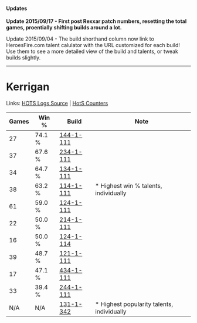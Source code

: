 #### Updates
**Update 2015/09/17 - First post Rexxar patch numbers, resetting the total games, proentially shifting builds around a lot.**

Update 2015/09/04 - The build shorthand column now link to HeroesFire.com talent calulator with the URL customized for each build!  
Use them to see a more detailed view of the build and talents, or tweak builds slightly.

***

# Kerrigan

Links: [HOTS Logs Source](https://www.hotslogs.com/Sitewide/HeroDetails?Hero=Kerrigan) | [HotS Counters](http://hotscounters.com/#/hero/Kerrigan)

Games  | Win %  | Build     | Note
-----  | -----  | -----     | ----
27     | 74.1 % | [144-1-111](http://www.heroesfire.com/hots/talent-calculator/kerrigan#hfFN) | 
37     | 67.6 % | [234-1-111](http://www.heroesfire.com/hots/talent-calculator/kerrigan#l4zt) | 
34     | 64.7 % | [134-1-111](http://www.heroesfire.com/hots/talent-calculator/kerrigan#hGqt) | 
38     | 63.2 % | [114-1-111](http://www.heroesfire.com/hots/talent-calculator/kerrigan#gV_t) | * Highest win % talents, individually
61     | 59.0 % | [124-1-111](http://www.heroesfire.com/hots/talent-calculator/kerrigan#guQN) | 
22     | 50.0 % | [214-1-111](http://www.heroesfire.com/hots/talent-calculator/kerrigan#kK8t) | 
16     | 50.0 % | [124-1-114](http://www.heroesfire.com/hots/talent-calculator/kerrigan#guQQ) | 
39     | 48.7 % | [121-1-111](http://www.heroesfire.com/hots/talent-calculator/kerrigan#gn5d) | 
17     | 47.1 % | [434-1-111](http://www.heroesfire.com/hots/talent-calculator/kerrigan#sjFt) | 
33     | 39.4 % | [244-1-111](http://www.heroesfire.com/hots/talent-calculator/kerrigan#lTON) | 
N/A    | N/A    | [131-1-342](http://www.heroesfire.com/hots/talent-calculator/kerrigan#h9Zk) | * Highest popularity talents, individually

